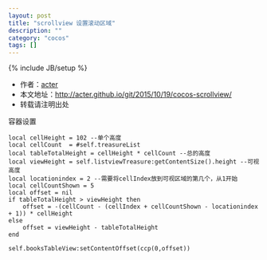 ```yaml
---
layout: post
title: "scrollview 设置滚动区域"
description: ""
category: "cocos"
tags: []
---
```

{% include JB/setup %}
* 作者：[acter](https://github.com/acter)
* 本文地址：http://acter.github.io/git/2015/10/19/cocos-scrollview/
* 转载请注明出处


容器设置

	local cellHeight = 102 --单个高度
    local cellCount  = #self.treasureList
    local tableTotalHeight = cellHeight * cellCount --总的高度
    local viewHeight = self.listviewTreasure:getContentSize().height --可视高度
    local locationindex = 2 --需要将cellIndex放到可视区域的第几个，从1开始 
    local cellCountShown = 5
    local offset = nil
    if tableTotalHeight > viewHeight then
        offset = -(cellCount - (cellIndex + cellCountShown - locationindex + 1)) * cellHeight  
    else
        offset = viewHeight - tableTotalHeight
    end

    self.booksTableView:setContentOffset(ccp(0,offset))
